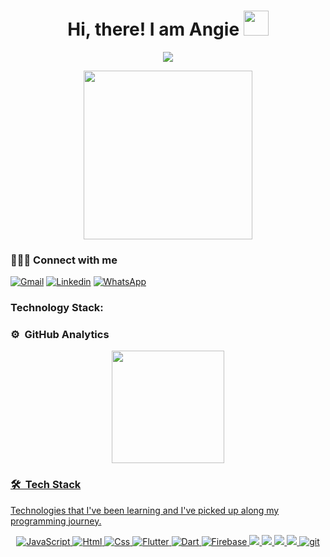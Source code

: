 <div align="center">
<h1> Hi, there! I am Angie    
<img src = "https://raw.githubusercontent.com/MartinHeinz/MartinHeinz/master/wave.gif" width = 40> 
</h1>

<p>
  <a href="https://github.com/jaypavasiya">
  <img src="https://readme-typing-svg.herokuapp.com?lines=Front+End+Developer;&center=true&width=500&height=50">
  </a>
</p>

<p>
<img src="https://media.giphy.com/media/QvpqTCiEcwtvx6wwJK/giphy.gif" width="270" height="270" frameBorder="0" class="giphy-embed" allowFullScreen></img></p>
</div>

### 👩🏻‍💻 Connect with me

[![Gmail](https://img.shields.io/badge/-Gmail-D14836?style=for-the-badge&logo=Gmail&logoColor=white&link=mailto:angiemariscalpomacaja@gmail.com)](mailto:angiemariscalpomacaja@gmail.com)
[![Linkedin](https://img.shields.io/badge/-LinkedIn-blue?style=for-the-badge&logo=Linkedin&logoColor=white&link=https://www.linkedin.com/in/angie-mariscal/)](https://www.linkedin.com/in/angie-mariscal/)
[![WhatsApp](https://img.shields.io/badge/-WhatsApp-25D366?style=for-the-badge&logo=WhatsApp&logoColor=white&link=https://api.whatsapp.com/send?phone=+51936834849)](https://api.whatsapp.com/send?phone=+51936834849)

### Technology Stack:
### ⚙️ &nbsp;GitHub Analytics
<p align="center">
  <a href="https://github.com/Angie-Mp">
    <img height="180em" src="https://github-readme-stats-eight-theta.vercel.app/api?username=Angie-Mp&show_icons=true&theme=algolia&include_all_commits=true&count_private=true"/>
</p>

### 🛠 &nbsp;Tech Stack
Technologies that I've been learning and I've picked up along my programming journey.
  <br>
  <p align='center'>
  <img alt="JavaScript" src="https://img.shields.io/badge/-JavaScript-F7DF1E?style=for-the-badge&logo=JavaScript&logoColor=black" />
   <img alt=Html src="https://img.shields.io/badge/-html5-%23E34F26.svg?style=for-the-badge&logo=html5&logoColor=white">
  <img alt=Css src="https://img.shields.io/badge/css3-%231572B6.svg?style=for-the-badge&logo=css3&logoColor=white">
  <img alt="Flutter" src="https://img.shields.io/badge/-Flutter-02569B?style=for-the-badge&logo=Flutter&logoColor=white" />
  <img alt="Dart" src="https://img.shields.io/badge/-Dart-0175C2?style=for-the-badge&logo=Dart&logoColor=white" />
 <img alt="Firebase" src="https://img.shields.io/badge/-Firebase-FFCA28?style=for-the-badge&logo=Firebase&logoColor=black" />
 <img src="https://img.shields.io/badge/Visual%20Studio%20Code-0078d7.svg?style=for-the-badge&logo=visual-studio-code&logoColor=white">
   <img src="https://img.shields.io/badge/figma-%23F24E1E.svg?style=for-the-badge&logo=figma&logoColor=white">
     <img src="https://img.shields.io/badge/NPM-%23000000.svg?style=for-the-badge&logo=npm&logoColor=white">
       <img src="https://img.shields.io/badge/react-%2320232a.svg?style=for-the-badge&logo=react&logoColor=%2361DAFB">
  <img alt="git" src="https://img.shields.io/badge/-Git-F05032?style=for-the-badge&logo=git&logoColor=white" />
</p>
<br>

 <!------
 <br>
  <p align="center">
  <img src="https://github.com/Angie-Mp/Angie-Mp/raw/output/github-contribution-grid-snake.svg" alt="snake"></center>
</p>
---------->
